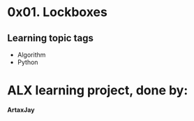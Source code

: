 # 0x01. Lockboxes

## Learning topic tags

- Algorithm
- Python

# ALX learning project, done by:

**ArtaxJay**
